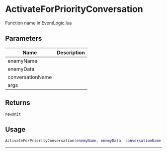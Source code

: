 # ActivateForPriorityConversation

Function name in EventLogic.lua

## Parameters

| Name             | Description |
| ---------------- | ----------- |
| enemyName        |             |
| enemyData        |             |
| conversationName |             |
| args             |             |

## Returns

`newUnit`

## Usage

```lua
ActivateForPriorityConversation(enemyName, enemyData, conversationName, args)
```

---
